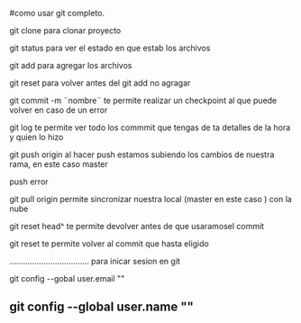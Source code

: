 #como usar git completo.

git clone para clonar proyecto 

git status para ver el estado en que estab los archivos

git add para agregar los archivos


git reset para volver antes del git add no agragar

git commit -m  ¨nombre¨ te permite realizar un checkpoint al que puede volver en caso de un error 

git log te permite ver todo los commmit que tengas de ta detalles de la hora y quien lo hizo 

git push origin <rama> al  hacer push estamos subiendo los cambios de nuestra rama, en este caso master 

push error

git pull origin <rama> permite sincronizar nuestra local (master en este caso ) con la nube

git reset head^ te permite devolver antes de que usaramosel commit 

git reset <cofigo del commit> te permite volver al commit que  hasta eligido


...................................
para inicar sesion en git  

git config --gobal user.email ""

git config --global user.name ""
------------------------------------------

